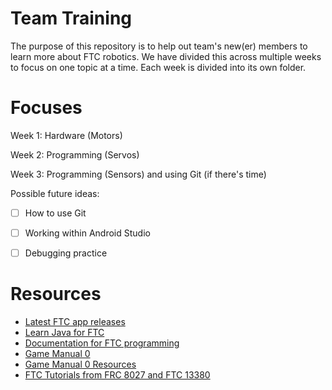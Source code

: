 # Team Training

The purpose of this repository is to help out team's new(er) members to learn more about FTC robotics. We have divided this across multiple weeks to focus on one topic at a time. Each week is divided into its own folder. 

# Focuses
Week 1: Hardware (Motors) 

Week 2: Programming (Servos)

Week 3: Programming (Sensors) and using Git (if there's time)

Possible future ideas: 
- [ ] How to use Git
- [ ] Working within Android Studio
- [ ] Debugging practice 


# Resources 
- [Latest FTC app releases](https://github.com/FIRST-Tech-Challenge/FtcRobotController/releases)
- [Learn Java for FTC](https://raw.githubusercontent.com/alan412/LearnJavaForFTC/master/LearnJavaForFTC.pdf)
- [Documentation for FTC programming](https://ftctechnh.github.io/ftc_app/doc/javadoc/)
- [Game Manual 0](https://gm0.org/en/latest/docs/start-here.html)
- [Game Manual 0 Resources](https://gm0.org/en/latest/docs/useful-resources.html)
- [FTC Tutorials from FRC 8027 and FTC 13380](http://ftctutorials.com/en/Robot.html)

